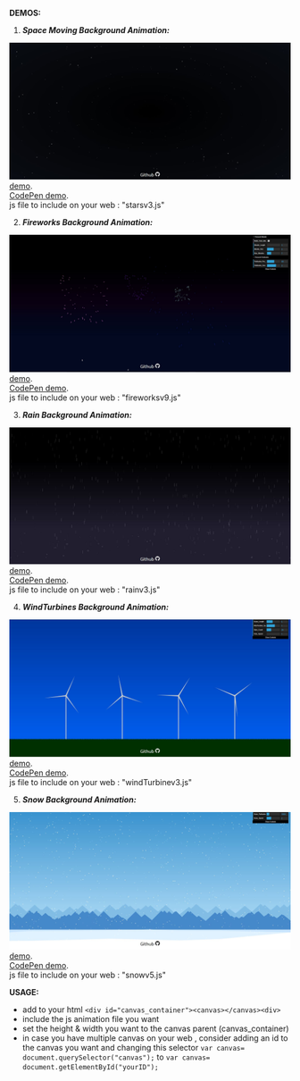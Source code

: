 **DEMOS:**

1. ***Space Moving Background Animation:***  
  
![My image](demo/images/img1.JPG)  
<a href="https://yassinefikri.github.io/jsanims_demos/index1.html">demo</a>.  
<a href="https://codepen.io/yassinefikri/full/zYOyOby">CodePen demo</a>.   
js file to include on your web : "starsv3.js"

2. ***Fireworks Background Animation:***  
  
![My image](demo/images/img2.JPG)  
<a href="https://yassinefikri.github.io/jsanims_demos/index2.html">demo</a>.   
<a href="https://codepen.io/yassinefikri/full/GRKPRgN">CodePen demo</a>.  
js file to include on your web : "fireworksv9.js"  

3. ***Rain Background Animation:***  
  
![My image](demo/images/img3.JPG)  
<a href="https://yassinefikri.github.io/jsanims_demos/index3.html">demo</a>.   
<a href="https://codepen.io/yassinefikri/full/RwbmwJX">CodePen demo</a>.  
js file to include on your web : "rainv3.js" 

4. ***WindTurbines Background Animation:***  
  
![My image](demo/images/img4.JPG)  
<a href="https://yassinefikri.github.io/jsanims_demos/index4.html">demo</a>.   
<a href="https://codepen.io/yassinefikri/full/rNNNNox">CodePen demo</a>.  
js file to include on your web : "windTurbinev3.js"  

5. ***Snow Background Animation:***  
  
![My image](demo/images/img5.JPG)  
<a href="https://yassinefikri.github.io/jsanims_demos/index5.html">demo</a>.   
<a href="https://codepen.io/yassinefikri/full/dyyeapQ">CodePen demo</a>.  
js file to include on your web : "snowv5.js"   
  
**USAGE:**  
  
- add to your html ```<div id="canvas_container"><canvas></canvas><div>```
- include the js animation file you want  
- set the height & width you want to the canvas parent (canvas_container)
- in case you have multiple canvas on your web , consider adding an id to the canvas you want and changing this selector ```var canvas= document.querySelector("canvas");``` to ```var canvas= document.getElementById("yourID");```